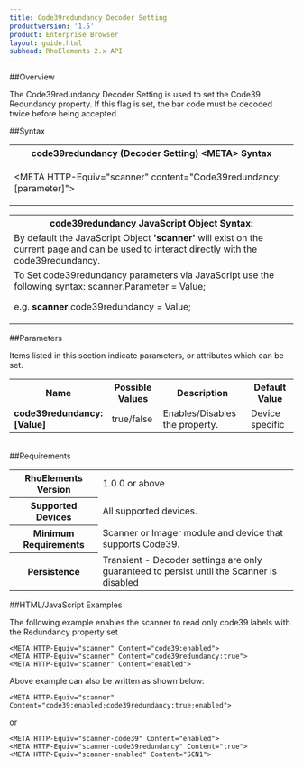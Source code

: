 ```yaml
---
title: Code39redundancy Decoder Setting
productversion: '1.5'
product: Enterprise Browser
layout: guide.html
subhead: RhoElements 2.x API
---
```


##Overview

The Code39redundancy Decoder Setting is used to set the Code39 Redundancy property. If this flag is set, the bar code must be decoded twice before being accepted.

##Syntax

<table class="re-table"><tr><th class="tableHeading">code39redundancy (Decoder Setting) &lt;META&gt; Syntax
</th></tr><tr><td class="clsSyntaxCells clsOddRow"><p>&lt;META HTTP-Equiv="scanner" content="Code39redundancy:[parameter]"&gt;</p></td></tr></table>
<table class="re-table"><tr><th class="tableHeading">code39redundancy JavaScript Object Syntax:</th></tr><tr><td class="clsSyntaxCells clsOddRow">
By default the JavaScript Object <b>'scanner'</b> will exist on the current page and can be used to interact directly with the code39redundancy.
</td></tr><tr><td class="clsSyntaxCells clsEvenRow">
To Set code39redundancy parameters via JavaScript use the following syntax: scanner.Parameter = Value;
<P />e.g. <b>scanner</b>.code39redundancy = Value;
</td></tr></table>

##Parameters


Items listed in this section indicate parameters, or attributes which can be set.
<table class="re-table"><col width="20%" /><col width="20%" /><col width="38%" /><col width="22%" /><tr><th class="tableHeading">Name</th><th class="tableHeading">Possible Values</th><th class="tableHeading">Description</th><th class="tableHeading">Default Value</th></tr><tr><td class="clsSyntaxCells clsOddRow"><b>code39redundancy:[Value]
</b></td><td class="clsSyntaxCells clsOddRow">true/false</td><td class="clsSyntaxCells clsOddRow">Enables/Disables the property.</td><td class="clsSyntaxCells clsOddRow">Device specific</td></tr></table>
<table class="re-table"><col width="78%" /><col width="8%" /><col width="1%" /><col width="5%" /><col width="1%" /><col width="5%" /><col width="2%" /></table>





##Requirements

<table class="re-table"><tr><th class="tableHeading">RhoElements Version</th><td class="clsSyntaxCell clsEvenRow">1.0.0 or above
</td></tr><tr><th class="tableHeading">Supported Devices</th><td class="clsSyntaxCell clsOddRow">All supported devices.</td></tr><tr><th class="tableHeading">Minimum Requirements</th><td class="clsSyntaxCell clsOddRow">Scanner or Imager module and device that supports Code39.</td></tr><tr><th class="tableHeading">Persistence</th><td class="clsSyntaxCell clsEvenRow">Transient - Decoder settings are only guaranteed to persist until the Scanner is disabled</td></tr></table>


##HTML/JavaScript Examples

The following example enables the scanner to read only code39 labels with the Redundancy property set

	<META HTTP-Equiv="scanner" Content="code39:enabled">
	<META HTTP-Equiv="scanner" Content="code39redundancy:true">
	<META HTTP-Equiv="scanner" Content="enabled">
					
Above example can also be written as shown below:

	<META HTTP-Equiv="scanner" Content="code39:enabled;code39redundancy:true;enabled">
					
or

	<META HTTP-Equiv="scanner-code39" Content="enabled">
	<META HTTP-Equiv="scanner-code39redundancy" Content="true">
	<META HTTP-Equiv="scanner-enabled" Content="SCN1">
					





